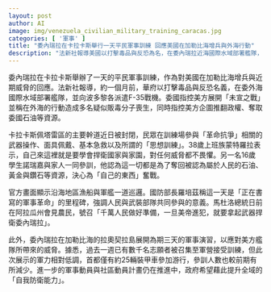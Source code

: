 ```yaml
---
layout: post
author: AI
image: img/venezuela_civilian_military_training_caracas.jpg
categories: [ '軍事' ]
title: "委內瑞拉在卡拉卡斯舉行一天平民軍事訓練 回應美國在加勒比海增兵與外海行動"
description: "法新社報導美國以打擊毒品與反恐為名，在委內瑞拉近海國際水域部署艦隊，並向波多黎各派遣F-35；委國指控美方展開未宣戰的行動，稱外海行動造成多名疑似販毒分子死亡，並指控美方企圖推翻政權、奪取國家資源。卡拉卡斯佩塔雷區的訓練內容涵蓋武器操作、基本急救與思想訓練，民眾表示要捍衛國家與家園。官方同時宣布在拉奧契拉島展開為期三天的軍事演習，數千志願者受訓，政府稱此舉在提升全域自我防衛能力，儘管規模相對前期較低調。"
---
```

委內瑞拉在卡拉卡斯舉辦了一天的平民軍事訓練，作為對美國在加勒比海增兵與近期威脅的回應。法新社報導，約一個月前，華府以打擊毒品與反恐名義，在委外海國際水域部署艦隊，並向波多黎各派遣F-35戰機。委國指控美方展開「未宣之戰」並稱在外海的行動造成多名疑似販毒分子喪生，同時指控美方企圖推翻政權、奪取委國石油等資源。

卡拉卡斯佩塔雷區的主要幹道近日被封閉，民眾在訓練場參與「革命抗爭」相關的武器操作、面具佩戴、基本急救以及所謂的「思想訓練」。38歲上班族蒙特羅拉表示，自己來這裡就是要學會捍衛國家與家園，對任何威脅都不畏懼。另一名16歲學生諾瑞嘉與家人一同參訓，他認為這一切都是為了奪回被認為屬於人民的石油、黃金與鑽石等資源，決心為「自己的東西」奮戰。

官方畫面顯示沿海地區漁船與軍艦一道巡邏。國防部長羅培茲稱這一天是「正在書寫的軍事革命」的里程碑，強調人民與武裝部隊共同參與的意義。馬杜洛總統日前在阿拉瓜州會見農民，號召「千萬人民做好準備，一旦美帝進犯，就要拿起武器捍衛委內瑞拉」。

此外，委內瑞拉在加勒比海的拉奧契拉島展開為期三天的軍事演習，以應對美方艦隊所帶來的威脅。據悉，過去一週已有數千名志願者被召集至軍營接受訓練，但此次展示的軍力相對低調，首都僅有約25輛裝甲車參加游行，參訓人數也較前期有所減少。進一步的軍事動員與社區動員計畫仍在推進中，政府希望藉此提升全域的「自我防衛能力」。
